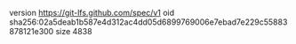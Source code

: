 version https://git-lfs.github.com/spec/v1
oid sha256:02a5deab1b587e4d312ac4dd05d6899769006e7ebad7e229c55883878121e300
size 4838

